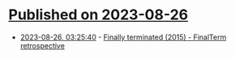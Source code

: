 # [Published on 2023-08-26](index.md)

* [2023-08-26, 03:25:40](https://lobste.rs/s/ndn30n/finally_terminated_2015_finalterm) - [Finally terminated (2015) - FinalTerm retrospective](https://worldwidemann.com/finally-terminated/)
